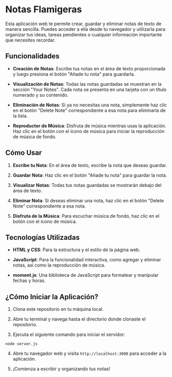# Notas Flamigeras

Esta aplicación web te permite crear, guardar y eliminar notas de texto de manera sencilla. Puedes acceder a ella desde tu navegador y utilizarla para organizar tus ideas, tareas pendientes o cualquier información importante que necesites recordar.

## Funcionalidades

- **Creación de Notas**: Escribe tus notas en el área de texto proporcionada y luego presiona el botón "Añade tu nota" para guardarla.
  
- **Visualización de Notas**: Todas las notas guardadas se muestran en la sección "Your Notes". Cada nota se presenta en una tarjeta con un título numerado y su contenido.

- **Eliminación de Notas**: Si ya no necesitas una nota, simplemente haz clic en el botón "Delete Note" correspondiente a esa nota para eliminarla de la lista.

- **Reproductor de Música**: Disfruta de música mientras usas la aplicación. Haz clic en el botón con el ícono de música para iniciar la reproducción de música de fondo.

## Cómo Usar

1. **Escribe tu Nota**: En el área de texto, escribe la nota que deseas guardar.

2. **Guardar Nota**: Haz clic en el botón "Añade tu nota" para guardar la nota.

3. **Visualizar Notas**: Todas tus notas guardadas se mostrarán debajo del área de texto.

4. **Eliminar Nota**: Si deseas eliminar una nota, haz clic en el botón "Delete Note" correspondiente a esa nota.

5. **Disfruta de la Música**: Para escuchar música de fondo, haz clic en el botón con el ícono de música.

## Tecnologías Utilizadas

- **HTML y CSS**: Para la estructura y el estilo de la página web.
  
- **JavaScript**: Para la funcionalidad interactiva, como agregar y eliminar notas, así como la reproducción de música.

- **moment.js**: Una biblioteca de JavaScript para formatear y manipular fechas y horas.

## ¿Cómo Iniciar la Aplicación?

1. Clona este repositorio en tu máquina local.
   
2. Abre tu terminal y navega hasta el directorio donde clonaste el repositorio.

3. Ejecuta el siguiente comando para iniciar el servidor:
```
node server.js
```

4. Abre tu navegador web y visita `http://localhost:3000` para acceder a la aplicación.

5. ¡Comienza a escribir y organizando tus notas!

